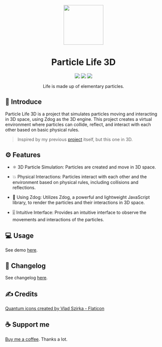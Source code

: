 <p align="center">
	<img src="./public/assets/icon.png" height="128">
</p>

<h1 align="center">
	Particle Life 3D
</h1>

<p align="center">
	<img src="https://img.shields.io/badge/made_with-Zdog-d97706">
	<img src="https://img.shields.io/badge/made_in-Vietnam-e11d48">
	<img src="https://img.shields.io/github/package-json/v/tientq64/particle-life-3d?color=16a34a">
</p>

<p align="center">
	Life is made up of elementary particles.
</p>

## 📰 Introduce

Particle Life 3D is a project that simulates particles moving and interacting in 3D space, using Zdog as the 3D engine. This project creates a virtual environment where particles can collide, reflect, and interact with each other based on basic physical rules.

> Inspired by my previous [project](https://github.com/tientq64/particle-life) itself, but this one in 3D.

## ⚙️ Features

* ⚛️ 3D Particle Simulation: Particles are created and move in 3D space.

* 💥 Physical Interactions: Particles interact with each other and the environment based on physical rules, including collisions and reflections.

* 🐶 Using Zdog: Utilizes Zdog, a powerful and lightweight JavaScript library, to render the particles and their interactions in 3D space.

* 🎚️ Intuitive Interface: Provides an intuitive interface to observe the movements and interactions of the particles.

## 💻 Usage

See demo [here](https://particle-life-3d.vercel.app).

## 📑 Changelog

See changelog [here](./CHANGELOG.md).

## ✍️ Credits

<a href="https://www.flaticon.com/free-icons/quantum" title="quantum icons" target="_blank">Quantum icons created by Vlad Szirka - Flaticon</a>

## ☕ Support me

[Buy me a coffee](https://ko-fi.com/tientq64). Thanks a lot.
